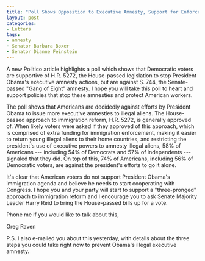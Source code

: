 ```yaml
---
title: "Poll Shows Opposition to Executive Amnesty, Support for Enforcement"
layout: post
categories:
- Letters
tags:
- amnesty
- Senator Barbara Boxer
- Senator Dianne Feinstein
---
```


A new Politico article highlights a poll which shows that Democratic voters are supportive of H.R. 5272, the House-passed legislation to stop President Obama's executive amnesty actions, but are against S. 744, the Senate-passed "Gang of Eight" amnesty. I hope you will take this poll to heart and support policies that stop these amnesties and protect American workers.

The poll shows that Americans are decidedly against efforts by President Obama to issue more executive amnesties to illegal aliens. The House-passed approach to immigration reform, H.R. 5272, is generally approved of. When likely voters were asked if they approved of this approach, which is comprised of extra funding for immigration enforcement, making it easier to return young illegal aliens to their home countries, and restricting the president's use of executive powers to amnesty illegal aliens, 58% of Americans --- including 54% of Democrats and 57% of independents --- signaled that they did. On top of this, 74% of Americans, including 56% of Democratic voters, are against the president's efforts to go it alone.

It's clear that American voters do not support President Obama's immigration agenda and believe he needs to start cooperating with Congress. I hope you and your party will start to support a "three-pronged" approach to immigration reform and I encourage you to ask Senate Majority Leader Harry Reid to bring the House-passed bills up for a vote.

Phone me if you would like to talk about this,

Greg Raven

P.S. I also e-mailed you about this yesterday, with details about the three steps you could take right now to prevent Obama's illegal executive amnesty.